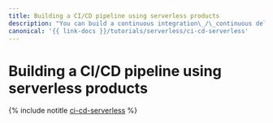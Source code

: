 ```yaml
---
title: Building a CI/CD pipeline using serverless products
description: "You can build a continuous integration\_/\_continuous delivery (CI/CD) pipeline using serverless products."
canonical: '{{ link-docs }}/tutorials/serverless/ci-cd-serverless'
---
```


# Building a CI/CD pipeline using serverless products

{% include notitle [ci-cd-serverless](../../_tutorials/serverless/ci-cd-serverless.md) %}
